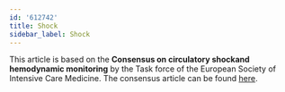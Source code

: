 ```yaml
---
id: '612742'
title: Shock
sidebar_label: Shock
---
```

This article is based on the <b>Consensus on circulatory shockand hemodynamic monitoring</b> by the Task force of the European Society of Intensive Care Medicine. The consensus article can be found [here](https://doi.org/10.1007/s00134-014-3525-z). 


